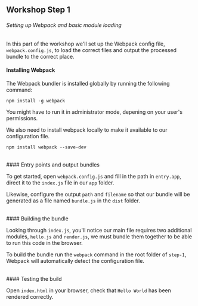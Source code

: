 ## Workshop Step 1
###### Setting up Webpack and basic module loading

In this part of the workshop we'll set up the Webpack config file, 
`webpack.config.js`, to load the correct files and output the processed bundle to the correct place.


#### Installing Webpack

The Webpack bundler is installed globally by running the following command:

`npm install -g webpack`

You might have to run it in administrator mode, depening on your user's permissions.

We also need to install webpack locally to make it available to our configuration file.

`npm install webpack --save-dev`

<br/>
#### Entry points and output bundles

To get started, open `webpack.config.js` and fill in the path in `entry.app`, direct it to the `index.js` file in our `app` folder.

Likewise, configure the output `path` and `filename` so that our bundle will be generated as a file named `bundle.js` in the `dist` folder. 


<br/>
#### Building the bundle

Looking through `index.js`, you'll notice our main file requires two additional modules, `hello.js` and `render.js`, we must bundle them together to be able to run this code in the browser.

To build the bundle run the `webpack` command in the root folder of `step-1`, Webpack will automatically detect the configuration file.


<br/>
#### Testing the build

Open `index.html` in your browser, check that `Hello World` has been rendered correctly.

